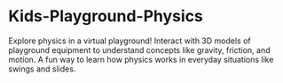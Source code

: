 # Kids-Playground-Physics
Explore physics in a virtual playground! Interact with 3D models of playground equipment to understand concepts like gravity, friction, and motion. A fun way to learn how physics works in everyday situations like swings and slides.
